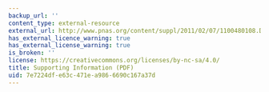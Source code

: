 ```yaml
---
backup_url: ''
content_type: external-resource
external_url: http://www.pnas.org/content/suppl/2011/02/07/1100480108.DCSupplemental/pnas.201100480SI.pdf
has_external_licence_warning: true
has_external_license_warning: true
is_broken: ''
license: https://creativecommons.org/licenses/by-nc-sa/4.0/
title: Supporting Information (PDF)
uid: 7e7224df-e63c-471e-a986-6690c167a37d
---
```

